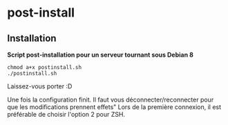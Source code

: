 # post-install


## Installation

**Script post-installation pour un serveur tournant sous Debian 8**

```
chmod a+x postinstall.sh
./postinstall.sh
```

Laissez-vous porter :D


Une fois la configuration finit. Il faut vous déconnecter/reconnecter pour que les modifications prennent effets"
Lors de la première connexion, il est préférable de choisir l'option 2 pour ZSH.